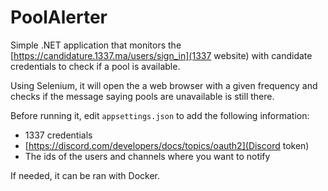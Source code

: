 # PoolAlerter

Simple .NET application that monitors the [https://candidature.1337.ma/users/sign_in](1337 website) with candidate credentials to check if a pool is available.

Using Selenium, it will open the a web browser with a given frequency and checks if the message saying pools are unavailable is still there.

Before running it, edit `appsettings.json` to add the following information:
* 1337 credentials
* [https://discord.com/developers/docs/topics/oauth2](Discord token)
* The ids of the users and channels where you want to notify

If needed, it can be ran with Docker.
